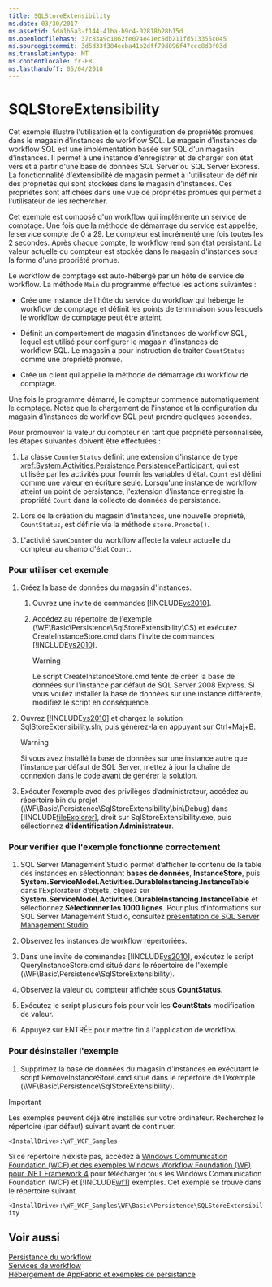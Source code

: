 ```yaml
---
title: SQLStoreExtensibility
ms.date: 03/30/2017
ms.assetid: 5da1b5a3-f144-41ba-b9c4-02818b28b15d
ms.openlocfilehash: 37c83a9c1062fe074e41ec5db211fd513355c045
ms.sourcegitcommit: 3d5d33f384eeba41b2dff79d096f47ccc8d8f03d
ms.translationtype: MT
ms.contentlocale: fr-FR
ms.lasthandoff: 05/04/2018
---
```

# <a name="sqlstoreextensibility"></a>SQLStoreExtensibility
Cet exemple illustre l'utilisation et la configuration de propriétés promues dans le magasin d'instances de workflow SQL. Le magasin d'instances de workflow SQL est une implémentation basée sur SQL d'un magasin d'instances. Il permet à une instance d'enregistrer et de charger son état vers et à partir d'une base de données SQL Server ou SQL Server Express. La fonctionnalité d'extensibilité de magasin permet à l'utilisateur de définir des propriétés qui sont stockées dans le magasin d'instances. Ces propriétés sont affichées dans une vue de propriétés promues qui permet à l'utilisateur de les rechercher.  
  
 Cet exemple est composé d'un workflow qui implémente un service de comptage. Une fois que la méthode de démarrage du service est appelée, le service compte de 0 à 29. Le compteur est incrémenté une fois toutes les 2 secondes. Après chaque compte, le workflow rend son état persistant. La valeur actuelle du compteur est stockée dans le magasin d'instances sous la forme d'une propriété promue.  
  
 Le workflow de comptage est auto-hébergé par un hôte de service de workflow. La méthode `Main` du programme effectue les actions suivantes :  
  
-   Crée une instance de l'hôte du service du workflow qui héberge le workflow de comptage et définit les points de terminaison sous lesquels le workflow de comptage peut être atteint.  
  
-   Définit un comportement de magasin d'instances de workflow SQL, lequel est utilisé pour configurer le magasin d'instances de workflow SQL. Le magasin a pour instruction de traiter `CountStatus` comme une propriété promue.  
  
-   Crée un client qui appelle la méthode de démarrage du workflow de comptage.  
  
 Une fois le programme démarré, le compteur commence automatiquement le comptage. Notez que le chargement de l'instance et la configuration du magasin d'instances de workflow SQL peut prendre quelques secondes.  
  
 Pour promouvoir la valeur du compteur en tant que propriété personnalisée, les étapes suivantes doivent être effectuées :  
  
1.  La classe `CounterStatus` définit une extension d'instance de type <xref:System.Activities.Persistence.PersistenceParticipant>, qui est utilisée par les activités pour fournir les variables d'état. `Count` est défini comme une valeur en écriture seule. Lorsqu'une instance de workflow atteint un point de persistance, l'extension d'instance enregistre la propriété `Count` dans la collecte de données de persistance.  
  
2.  Lors de la création du magasin d'instances, une nouvelle propriété, `CountStatus`, est définie via la méthode `store.Promote()`.  
  
3.  L'activité `SaveCounter` du workflow affecte la valeur actuelle du compteur au champ d'état `Count`.  
  
### <a name="to-use-this-sample"></a>Pour utiliser cet exemple  
  
1.  Créez la base de données du magasin d'instances.  
  
    1.  Ouvrez une invite de commandes [!INCLUDE[vs2010](../../../../includes/vs2010-md.md)].  
  
    2.  Accédez au répertoire de l'exemple (\WF\Basic\Persistence\SqlStoreExtensibility\CS) et exécutez CreateInstanceStore.cmd dans l'invite de commandes [!INCLUDE[vs2010](../../../../includes/vs2010-md.md)].  
  
        > [!WARNING]
        >  Le script CreateInstanceStore.cmd tente de créer la base de données sur l'instance par défaut de SQL Server 2008 Express. Si vous voulez installer la base de données sur une instance différente, modifiez le script en conséquence.  
  
2.  Ouvrez [!INCLUDE[vs2010](../../../../includes/vs2010-md.md)] et chargez la solution SqlStoreExtensibility.sln, puis générez-la en appuyant sur Ctrl+Maj+B.  
  
    > [!WARNING]
    >  Si vous avez installé la base de données sur une instance autre que l'instance par défaut de SQL Server, mettez à jour la chaîne de connexion dans le code avant de générer la solution.  
  
3.  Exécuter l’exemple avec des privilèges d’administrateur, accédez au répertoire bin du projet (\WF\Basic\Persistence\SqlStoreExtensibility\bin\Debug) dans [!INCLUDE[fileExplorer](../../../../includes/fileexplorer-md.md)], droit sur SqlStoreExtensibility.exe, puis sélectionnez **d’identification Administrateur**.  
  
### <a name="to-verify-the-sample-is-working-correctly"></a>Pour vérifier que l'exemple fonctionne correctement  
  
1.  SQL Server Management Studio permet d’afficher le contenu de la table des instances en sélectionnant **bases de données**, **InstanceStore**, puis  **System.ServiceModel.Activities.DurableInstancing.InstanceTable** dans l’Explorateur d’objets, cliquez sur **System.ServiceModel.Activities.DurableInstancing.InstanceTable** et sélectionnez  **Sélectionner les 1000 lignes**. Pour plus d’informations sur SQL Server Management Studio, consultez [présentation de SQL Server Management Studio](http://go.microsoft.com/fwlink/?LinkId=165645)  
  
2.  Observez les instances de workflow répertoriées.  
  
3.  Dans une invite de commandes [!INCLUDE[vs2010](../../../../includes/vs2010-md.md)], exécutez le script QueryInstanceStore.cmd situé dans le répertoire de l'exemple (\WF\Basic\Persistence\SqlStoreExtensibility).  
  
4.  Observez la valeur du compteur affichée sous **CountStatus**.  
  
5.  Exécutez le script plusieurs fois pour voir les **CountStats** modification de valeur.  
  
6.  Appuyez sur ENTRÉE pour mettre fin à l'application de workflow.  
  
### <a name="to-uninstall-the-sample"></a>Pour désinstaller l'exemple  
  
1.  Supprimez la base de données du magasin d'instances en exécutant le script RemoveInstanceStore.cmd situé dans le répertoire de l'exemple (\WF\Basic\Persistence\SqlStoreExtensibility).  
  
> [!IMPORTANT]
>  Les exemples peuvent déjà être installés sur votre ordinateur. Recherchez le répertoire (par défaut) suivant avant de continuer.  
>   
>  `<InstallDrive>:\WF_WCF_Samples`  
>   
>  Si ce répertoire n’existe pas, accédez à [Windows Communication Foundation (WCF) et des exemples Windows Workflow Foundation (WF) pour .NET Framework 4](http://go.microsoft.com/fwlink/?LinkId=150780) pour télécharger tous les Windows Communication Foundation (WCF) et [!INCLUDE[wf1](../../../../includes/wf1-md.md)] exemples. Cet exemple se trouve dans le répertoire suivant.  
>   
>  `<InstallDrive>:\WF_WCF_Samples\WF\Basic\Persistence\SQLStoreExtensibility`  
  
## <a name="see-also"></a>Voir aussi  
 [Persistance du workflow](../../../../docs/framework/windows-workflow-foundation/workflow-persistence.md)  
 [Services de workflow](../../../../docs/framework/wcf/feature-details/workflow-services.md)  
 [Hébergement de AppFabric et exemples de persistance](http://go.microsoft.com/fwlink/?LinkId=193961)
